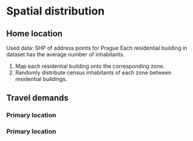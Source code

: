 

# Spatial distribution


## Home location
Used data: SHP of address points for Prague
Each residential building in dataset has the average number of inhabitants.


1. Map each residential building onto the corresponding zone.
2. Randomly distribute census inhabitants of each zone between residential buildings.


## Travel demands


### Primary location

### Primary location